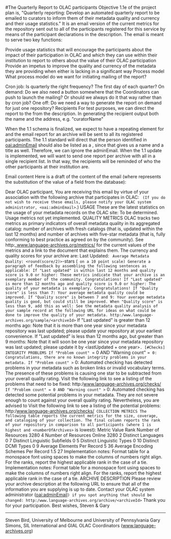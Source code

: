 #The Quarterly Report to OLAC participants
Objective 1.1e of the project plan is, "Quarterly reporting: Develop an automated quarterly report to be emailed to curators to inform them of their metadata quality and currency and their usage statistics." It is an email version of the current metrics for the repository sent out to all of the participants registered for this service by means of the participant declarations in the <olac-archive> description. The email is meant to serve two key functions:

Provide usage statistics that will encourage the participants about the impact of their participation in OLAC and which they can use within their institution to report to others about the value of their OLAC participation
Provide an impetus to improve the quality and currency of the metadata they are providing when either is lacking in a significant way
Process model
What process model do we want for initiating mailing of the report?

Cron job: Is quarterly the right frequency? The first day of each quarter?
On demand: Do we also need a button somewhere that the Coordinators can push to launch the mailing? Or should we always do it that way rather than by cron job?
One off: Do we need a way to generate the report on demand for just one repository?
Recipients
For test purposes, we can direct the report to the <curatorEmail> from the <olac-archive> description. In generating the recipient output both the name and the address, e.g. "curatorName" <curatorEmail>

When the 1.1 schema is finalized, we expect to have a repeating element for <participant> and the email report for an archive will be sent to all its registered participants. The 1.1 standard will direct that the person identified in <oai:adminEmail> should also be listed as a <participant>, since that gives us a name and a title as well. Therefore, we can ignore the adminEmail. When the 1.1 update is implemented, we will want to send one report per archive with all <participants> in a single recipient list. In that way, the recipients will be reminded of who the other participants at their institution are.

Email content
Here is a draft of the content of the email (where <dataField> represents the substitution of the value of a field from the database):

Dear OLAC participant,
You are receiving this email by virtue of your association with the following archive that participates in OLAC:
<Name of archive>`
(If you do not wish to receive these emails, please notify your OLAC system administrator, <oai:adminEmail>`.)
USAGE
These are the latest statistics on the usage of your metadata records on the OLAC site:
To be determined. Usage metrics not yet implemented.
QUALITY METRICS
OLAC tracks two metrics as primary indicators of overall metadata quality in its aggregated catalog: number of archives with fresh catalogs (that is, updated within the last 12 months) and number of archives with five-star metadata (that is, fully conforming to best practice as agreed on by the community). See http:_www.language-archives.org/metrics/ for the current values of the metrics and a link to the document that explains them. The currency and quality scores for your archive are:
Last Updated: <lastUpdated>`
Average Metadata Quality: <round(score/2)>`-stars (<score>` on a 10 point scale)
Generate a paragraph of feedback by assembling the following sentences as applicable:
If "Last updated" is within last 12 months and quality score is 9.0 or higher:
These metrics indicate that your archive is an exemplary member of the community. Congratulations!
If "Last updated" is more than 12 months ago and quality score is 9.0 or higher:
The quality of your metadata is exemplary. Congratulations!
If "Quality score" is less than 7: Your average metadata quality could be improved.
If "Quality score" is between 7 and 9: Your average metadata quality is good, but could still be improved.
When "Quality score" is less than 9, add this as well: See the metadata quality analysis of your sample record at the following URL for ideas on what could be done to improve the quality of your metadata.
http:/www.language-archives.org/sample/<archiveId>`
If "Last updated" is greater than 12 months ago:
Note that it is more than one year since your metadata repository was last updated; please update your repository at your earliest convenience.
If "Last updated" is less than 12 months ago, but greater than 9 months:
Note that it will soon be one year since your metadata repository was last updated; please update it by <lastUpdated + one year>`.
[#Checks] INTEGRITY PROBLEMS
If "Problem count" `= 0 AND "Warning count" =` 0:
Congratulations, there are no known integrity problems in your metadata.
If "Problem count" >` 0:
Automated checking has detected problems in your metadata such as broken links or invalid vocabulary terms. The presence of these problems is causing one star to be subtracted from your overall quality rating. Visit the following link to see a listing of the problems that need to be fixed:
http:/www.language-archives.org/checks/<archiveId>`
If "Problem count" = 0 AND "Warning count" >` 0:
Automated checking has detected some potential problems in your metadata. They are not severe enough to count against your overall quality rating. Nevertheless, you are advised to Visit the following link to see a listing of the potential problems:
http:/www.language-archives.org/checks/<archiveId>`
COLLECTION METRICS
The following table reports the current metrics for the size, coverage, and cataloging of your collection. The final column reports the rank of your repository in comparison to all participants (where 1 is highest and <numberOfArchives>` is lowest):
Metric	Value	Rank
Number of Resources	3280	4
Number of Resources Online	3280	2
Distinct Languages	0	7
Distinct Linguistic Subfields	0	5
Distinct Linguistic Types	0	10
Distinct DCMI Types	0	9
Average Elements Per Record	5	36
Average Encoding Schemes Per Record	1.5	27
Implementation notes: Format table for a monospace font using spaces to make the columns of numbers right align. For the ranks, report the highest applicable rank in the case of a tie.
Implementation notes: Format table for a monospace font using spaces to make the columns of numbers right align. For the ranks, report the highest applicable rank in the case of a tie.
ARCHIVE DESCRIPTION
Please review your archive description at the following URL to ensure that all of the information you are supplying is up to date. Contact your OLAC system administrator (<oai:adminEmail>`) if you spot anything that should be changed:
http:/www.language-archives.org/archive/<archiveId>`
Thank you for your participation.
Best wishes,
Steven & Gary
___
Steven Bird, University of Melbourne and University of Pennsylvania
Gary Simons, SIL International and GIAL
OLAC Coordinators (www.language-archives.org)
